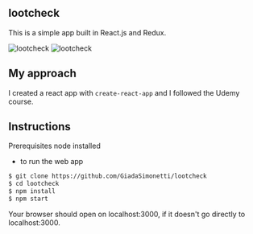 ## lootcheck

This is a simple app built in React.js and Redux.


![lootcheck](./public/1.png?raw=true)
![lootcheck](./public/2.png?raw=true)

## My approach

I created a react app with ```create-react-app``` and I followed the
Udemy course.


## Instructions

Prerequisites
node installed

- to run the web app

```sh
$ git clone https://github.com/GiadaSimonetti/lootcheck
$ cd lootcheck
$ npm install
$ npm start
```
Your browser should open on localhost:3000, if it doesn't go directly to localhost:3000.
